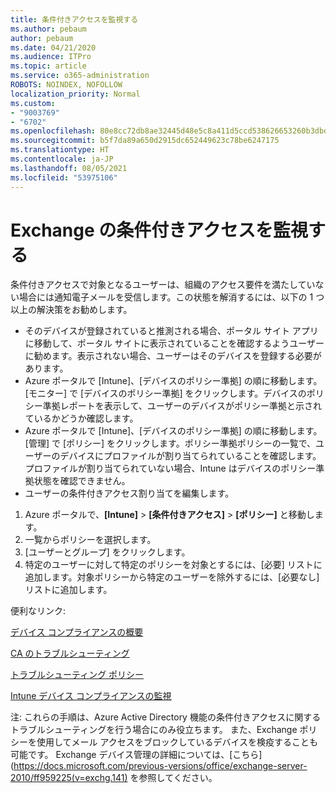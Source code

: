 ```yaml
---
title: 条件付きアクセスを監視する
ms.author: pebaum
author: pebaum
ms.date: 04/21/2020
ms.audience: ITPro
ms.topic: article
ms.service: o365-administration
ROBOTS: NOINDEX, NOFOLLOW
localization_priority: Normal
ms.custom:
- "9003769"
- "6702"
ms.openlocfilehash: 80e8cc72db8ae32445d48e5c8a411d5ccd538626653260b3dbd28a247561e888
ms.sourcegitcommit: b5f7da89a650d2915dc652449623c78be6247175
ms.translationtype: HT
ms.contentlocale: ja-JP
ms.lasthandoff: 08/05/2021
ms.locfileid: "53975106"
---
```

# <a name="monitoring-conditional-access-for-exchange"></a>Exchange の条件付きアクセスを監視する

条件付きアクセスで対象となるユーザーは、組織のアクセス要件を満たしていない場合には通知電子メールを受信します。この状態を解消するには、以下の 1 つ以上の解決策をお勧めします。

- そのデバイスが登録されていると推測される場合、ポータル サイト アプリに移動して、ポータル サイトに表示されていることを確認するようユーザーに勧めます。表示されない場合、ユーザーはそのデバイスを登録する必要があります。
- Azure ポータルで [Intune]、[デバイスのポリシー準拠] の順に移動します。[モニター] で [デバイスのポリシー準拠] をクリックします。デバイスのポリシー準拠レポートを表示して、ユーザーのデバイスがポリシー準拠と示されているかどうか確認します。
- Azure ポータルで [Intune]、[デバイスのポリシー準拠] の順に移動します。[管理] で [ポリシー] をクリックします。ポリシー準拠ポリシーの一覧で、ユーザーのデバイスにプロファイルが割り当てられていることを確認します。プロファイルが割り当てられていない場合、Intune はデバイスのポリシー準拠状態を確認できません。
- ユーザーの条件付きアクセス割り当てを編集します。

1. Azure ポータルで、**[Intune]**  >  **[条件付きアクセス]**  >  **[ポリシー]** と移動します。
2. 一覧からポリシーを選択します。
3. [ユーザーとグループ] をクリックします。
4. 特定のユーザーに対して特定のポリシーを対象とするには、[必要] リストに追加します。対象ポリシーから特定のユーザーを除外するには、[必要なし] リストに追加します。

便利なリンク:

[デバイス コンプライアンスの概要](https://docs.microsoft.com/intune/device-compliance-get-started)

[CA のトラブルシューティング](https://docs.microsoft.com/intune/troubleshoot-conditional-access)

[トラブルシューティング ポリシー](https://docs.microsoft.com/troubleshoot/mem/intune/troubleshoot-policies-in-microsoft-intune)

[Intune デバイス コンプライアンスの監視](https://docs.microsoft.com/intune/compliance-policy-monitor)

注: これらの手順は、Azure Active Directory 機能の条件付きアクセスに関するトラブルシューティングを行う場合にのみ役立ちます。 また、Exchange ポリシーを使用してメール アクセスをブロックしているデバイスを検疫することも可能です。 Exchange デバイス管理の詳細については、[こちら](https://docs.microsoft.com/previous-versions/office/exchange-server-2010/ff959225(v=exchg.141) を参照してください。
